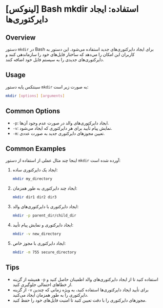 # [لینوکس] Bash mkdir استفاده: ایجاد دایرکتوری‌ها

## Overview
دستور `mkdir` در Bash برای ایجاد دایرکتوری‌های جدید استفاده می‌شود. این دستور به کاربران این امکان را می‌دهد که ساختار فایل‌های خود را سازماندهی کنند و دایرکتوری‌های جدیدی را به سیستم فایل خود اضافه کنند.

## Usage
سینتکس پایه دستور `mkdir` به صورت زیر است:

```bash
mkdir [options] [arguments]
```

## Common Options
- `-p`: ایجاد دایرکتوری‌های والد در صورت عدم وجود آن‌ها.
- `-v`: نمایش پیام تأیید برای هر دایرکتوری که ایجاد می‌شود.
- `-m`: تعیین مجوزهای دایرکتوری جدید به صورت عددی.

## Common Examples
اینجا چند مثال عملی از استفاده از دستور `mkdir` آورده شده است:

1. ایجاد یک دایرکتوری ساده:
   ```bash
   mkdir my_directory
   ```

2. ایجاد چند دایرکتوری به طور همزمان:
   ```bash
   mkdir dir1 dir2 dir3
   ```

3. ایجاد دایرکتوری با دایرکتوری‌های والد:
   ```bash
   mkdir -p parent_dir/child_dir
   ```

4. ایجاد دایرکتوری و نمایش پیام تأیید:
   ```bash
   mkdir -v new_directory
   ```

5. ایجاد دایرکتوری با مجوز خاص:
   ```bash
   mkdir -m 755 secure_directory
   ```

## Tips
- همیشه از گزینه `-p` استفاده کنید تا از ایجاد دایرکتوری‌های والد اطمینان حاصل کنید و از خطاهای احتمالی جلوگیری کنید.
- از گزینه `-v` برای تأیید ایجاد دایرکتوری‌ها استفاده کنید، به ویژه زمانی که چندین دایرکتوری را به طور همزمان ایجاد می‌کنید.
- مجوزهای دایرکتوری را با دقت تعیین کنید تا امنیت فایل‌های خود را حفظ کنید.
